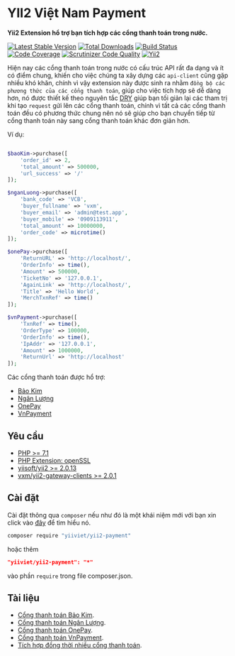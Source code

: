 # YII2 Việt Nam Payment
**Yii2 Extension hổ trợ bạn tích hợp các cổng thanh toán trong nước.**

[![Latest Stable Version](https://poser.pugx.org/yiiviet/yii2-payment/v/stable)](https://packagist.org/packages/yiiviet/yii2-payment)
[![Total Downloads](https://poser.pugx.org/yiiviet/yii2-payment/downloads)](https://packagist.org/packages/yiiviet/yii2-payment)
[![Build Status](https://travis-ci.org/yiiviet/yii2-payment.svg?branch=master)](https://travis-ci.org/yiiviet/yii2-payment)
[![Code Coverage](https://scrutinizer-ci.com/g/yiiviet/yii2-payment/badges/coverage.png?b=master)](https://scrutinizer-ci.com/g/yiiviet/yii2-payment/?branch=master)
[![Scrutinizer Code Quality](https://scrutinizer-ci.com/g/yiiviet/yii2-payment/badges/quality-score.png?b=master)](https://scrutinizer-ci.com/g/yiiviet/yii2-payment/?branch=master)
[![Yii2](https://img.shields.io/badge/Powered_by-Yii_Framework-green.svg?style=flat)](http://www.yiiframework.com/)

Hiện nay các cổng thanh toán trong nước có cấu trúc API rất đa dạng và ít có điểm chung,
khiến cho việc chúng ta xây dựng các `api-client` cũng gặp nhiều khó khăn, chính vì vậy 
extension này được sinh ra nhằm `đồng bộ các phương thức của các cổng thanh toán`, giúp 
cho việc tích hợp sẽ dễ dàng hơn, nó được thiết kế theo nguyên tắc 
[DRY](https://www.codehub.vn/Nguyen-Ly-DRY-Dont-Repeat-Yourself) giúp bạn tối giản lại
các tham trị khi tạo `request` gửi lên các cổng thanh toán, chính vì tất cả các cổng thanh
toán đều có phương thức chung nên nó sẽ giúp cho bạn chuyển tiếp từ cổng thanh toán 
này sang cổng thanh toán khác đơn giản hơn.

Ví dụ:

```php

$baoKim->purchase([
    'order_id' => 2, 
    'total_amount' => 500000, 
    'url_success' => '/'
]);

$nganLuong->purchase([
    'bank_code' => 'VCB',
    'buyer_fullname' => 'vxm',
    'buyer_email' => 'admin@test.app',
    'buyer_mobile' => '0909113911',
    'total_amount' => 10000000,
    'order_code' => microtime()
]);

$onePay->purchase([
    'ReturnURL' => 'http://localhost/',
    'OrderInfo' => time(),
    'Amount' => 500000,
    'TicketNo' => '127.0.0.1',
    'AgainLink' => 'http://localhost/',
    'Title' => 'Hello World',
    'MerchTxnRef' => time()
]);

$vnPayment->purchase([
    'TxnRef' => time(),
    'OrderType' => 100000,
    'OrderInfo' => time(),
    'IpAddr' => '127.0.0.1',
    'Amount' => 1000000,
    'ReturnUrl' => 'http://localhost'
]);
```

Các cổng thanh toán được hổ trợ:

* [Bảo Kim](https://baokim.vn)
* [Ngân Lượng](https://nganluong.vn)
* [OnePay](https://onepay.vn)
* [VnPayment](https://vnpayment.vn)


## Yêu cầu
* [PHP >= 7.1](http://php.net)
* [PHP Extension: openSSL](http://pear.php.net)
* [yiisoft/yii2 >= 2.0.13](https://github.com/yiisoft/yii2/)
* [vxm/yii2-gateway-clients >= 2.0.1](https://github.com/vuongxuongminh/yii2-gateway-clients)

## Cài đặt

Cài đặt thông qua `composer` nếu như đó là một khái niệm mới với bạn xin click vào 
[đây](http://getcomposer.org/download/) để tìm hiểu nó.

```sh
composer require "yiiviet/yii2-payment"
```

hoặc thêm

```json
"yiiviet/yii2-payment": "*"
```

vào phần `require` trong file composer.json.

## Tài liệu

* [Cổng thanh toán Bảo Kim](/docs/baokim.md).
* [Cổng thanh toán Ngân Lượng](/docs/nganluong.md).
* [Cổng thanh toán OnePay](/docs/onepay.md).
* [Cổng thanh toán VnPayment](/docs/vnpayment.md).
* [Tích hợp đồng thời nhiều cổng thanh toán](/docs/multi.md).
